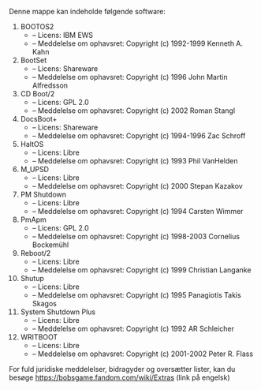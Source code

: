 ﻿Denne mappe kan indeholde følgende software:

1. BOOTOS2
   - – Licens: IBM EWS
   - – Meddelelse om ophavsret: Copyright (c) 1992-1999 Kenneth A. Kahn
2. BootSet
   - – Licens: Shareware
   - – Meddelelse om ophavsret: Copyright (c) 1996 John Martin Alfredsson
3. CD Boot/2
   - – Licens: GPL 2.0
   - – Meddelelse om ophavsret: Copyright (c) 2002 Roman Stangl
4. DocsBoot+
   - – Licens: Shareware
   - – Meddelelse om ophavsret: Copyright (c) 1994-1996 Zac Schroff
5. HaltOS
   - – Licens: Libre
   - – Meddelelse om ophavsret: Copyright (c) 1993 Phil VanHelden
6. M_UPSD
   - – Licens: Libre
   - – Meddelelse om ophavsret: Copyright (c) 2000 Stepan Kazakov
7. PM Shutdown
   - – Licens: Libre
   - – Meddelelse om ophavsret: Copyright (c) 1994 Carsten Wimmer
8. PmApm
   - – Licens: GPL 2.0
   - – Meddelelse om ophavsret: Copyright (c) 1998-2003 Cornelius Bockemühl
9. Reboot/2
   - – Licens: Libre
   - – Meddelelse om ophavsret: Copyright (c) 1999 Christian Langanke
10. Shutup
    - – Licens: Libre
    - – Meddelelse om ophavsret: Copyright (c) 1995 Panagiotis Takis Skagos
11. System Shutdown Plus
    - – Licens: Libre
    - – Meddelelse om ophavsret: Copyright (c) 1992 AR Schleicher
12. WRITBOOT
    - – Licens: Libre
    - – Meddelelse om ophavsret: Copyright (c) 2001-2002 Peter R. Flass

For fuld juridiske meddelelser, bidragyder og oversætter lister, kan du besøge https://bobsgame.fandom.com/wiki/Extras (link på engelsk)
